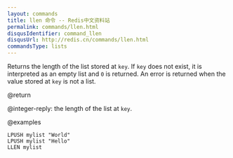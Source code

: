 ```yaml
---
layout: commands
title: llen 命令 -- Redis中文资料站
permalink: commands/llen.html
disqusIdentifier: command_llen
disqusUrl: http://redis.cn/commands/llen.html
commandsType: lists
---
```


Returns the length of the list stored at `key`.
If `key` does not exist, it is interpreted as an empty list and `0` is returned.
An error is returned when the value stored at `key` is not a list.

@return

@integer-reply: the length of the list at `key`.

@examples

```cli
LPUSH mylist "World"
LPUSH mylist "Hello"
LLEN mylist
```
